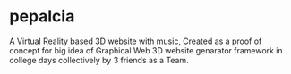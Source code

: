 # pepalcia
A Virtual Reality based 3D website with music, Created as a proof of concept for big idea of Graphical Web 3D website genarator framework in college days collectively by 3 friends as a Team.

